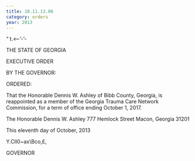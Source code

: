```yaml
---
title: 10.11.13.06
category: orders
year: 2013
---
```

   

“ t.<—’-’-

THE STATE OF GEORGIA

EXECUTIVE ORDER

BY THE GOVERNOR:

ORDERED:

That the Honorable Dennis W. Ashley of Bibb County, Georgia, is
reappointed as a member of the Georgia Trauma Care Network
Commission, for a term of office ending October 1, 2017.

The Honorable Dennis W. Ashley
777 Hemlock Street
Macon, Georgia 31201

This eleventh day of October, 2013

Y\.ClI0~ax\Bco,£,

GOVERNOR

